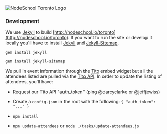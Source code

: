 ![NodeSchool Toronto Logo](http://nodeschool.io/toronto/i/nodeschool-toronto-logo.svg)

### Development

We use [Jekyll](https://jekyllrb.com/) to build [http://nodeschool.io/toronto](http://nodeschool.io/toronto). If you want to run the site or develop it locally you'll have to install [Jekyll](https://github.com/jekyll/jekyll) and [Jekyll-Sitemap](https://github.com/jekyll/jekyll-sitemap).

`gem install jekyll`

`gem install jekyll-sitemap`

We pull in event information through the [Tito](http://tito.io) embed widget but all the attendees listed are pulled via the [Tito API](http://api.tito.io). In order to update the listing of attendees, you'll have:

- Request our Tito API "auth_token" (ping @darcyclarke or @jeffjewiss)

- Create a `config.json` in the root with the following: `{ "auth_token": "..." }`

- `npm install`

- `npm update-attendees` or `node ./tasks/update-attendees.js`